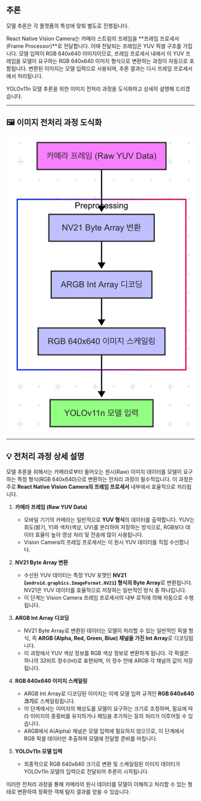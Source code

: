 ## 추론
모델 추론은 각 플랫폼의 특성에 맞춰 별도로 진행됩니다.

React Native Vision Camera는 카메라 스트림의 프레임을 **프레임 프로세서(Frame Processor)**로 전달합니다. 이때 전달되는 프레임은 YUV 픽셀 구조를 가집니다. 모델 입력이 RGB 640x640 이미지이므로, 프레임 프로세서 내에서 이 YUV 프레임을 모델이 요구하는 RGB 640x640 이미지 형식으로 변환하는 과정이 자동으로 포함됩니다. 변환된 이미지는 모델 입력으로 사용되며, 추론 결과는 다시 프레임 프로세서에서 처리됩니다.

YOLOv11n 모델 추론을 위한 이미지 전처리 과정을 도식화하고 상세히 설명해 드리겠습니다.

---

## 🖼️ 이미지 전처리 과정 도식화
![YOLOv11n 이미지 전처리 과정](./preprocessing.png)

---

## 💡 전처리 과정 상세 설명

모델 추론을 위해서는 카메라로부터 들어오는 원시(Raw) 이미지 데이터를 모델이 요구하는 특정 형식(RGB 640x640)으로 변환하는 전처리 과정이 필수적입니다. 이 과정은 주로 **React Native Vision Camera의 프레임 프로세서** 내부에서 효율적으로 처리됩니다.

1.  **카메라 프레임 (Raw YUV Data)**
    * 모바일 기기의 카메라는 일반적으로 **YUV 형식**의 데이터를 출력합니다. YUV는 휘도(밝기, Y)와 색차(색상, UV)를 분리하여 저장하는 방식으로, RGB보다 데이터 효율이 높아 영상 처리 및 전송에 많이 사용됩니다.
    * Vision Camera의 프레임 프로세서는 이 원시 YUV 데이터를 직접 수신합니다.

2.  **NV21 Byte Array 변환**
    * 수신된 YUV 데이터는 특정 YUV 포맷인 **NV21 (`android.graphics.ImageFormat.NV21`) 형식의 Byte Array**로 변환됩니다. NV21은 YUV 데이터를 효율적으로 저장하는 일반적인 방식 중 하나입니다.
    * 이 단계는 Vision Camera 프레임 프로세서의 내부 로직에 의해 자동으로 수행됩니다.

3.  **ARGB Int Array 디코딩**
    * NV21 Byte Array로 변환된 데이터는 모델이 처리할 수 있는 일반적인 픽셀 형식, 즉 **ARGB (Alpha, Red, Green, Blue) 채널을 가진 Int Array**로 디코딩됩니다.
    * 이 과정에서 YUV 색상 정보를 RGB 색상 정보로 변환하게 됩니다. 각 픽셀은 하나의 32비트 정수(Int)로 표현되며, 이 정수 안에 ARGB 각 채널의 값이 저장됩니다.

4.  **RGB 640x640 이미지 스케일링**
    * ARGB Int Array로 디코딩된 이미지는 이제 모델 입력 규격인 **RGB 640x640 크기**로 스케일링됩니다.
    * 이 단계에서는 이미지의 해상도를 모델이 요구하는 크기로 조정하며, 필요에 따라 이미지의 종횡비를 유지하거나 패딩을 추가하는 등의 처리가 이루어질 수 있습니다.
    * ARGB에서 A(Alpha) 채널은 모델 입력에 필요하지 않으므로, 이 단계에서 RGB 픽셀 데이터만 추출하여 모델에 전달할 준비를 마칩니다.

5.  **YOLOv11n 모델 입력**
    * 최종적으로 RGB 640x640 크기로 변환 및 스케일링된 이미지 데이터가 YOLOv11n 모델의 입력으로 전달되어 추론이 시작됩니다.

이러한 전처리 과정을 통해 카메라의 원시 데이터를 모델이 이해하고 처리할 수 있는 형태로 변환하여 정확한 객체 탐지 결과를 얻을 수 있습니다.
